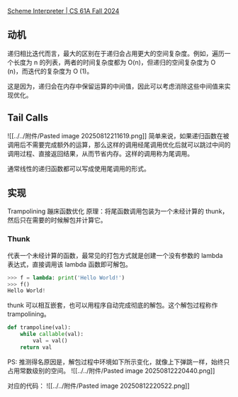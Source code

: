 [Scheme Interpreter | CS 61A Fall 2024](https://insideempire.github.io/CS61A-Website-Archive/proj/scheme.html#extra-challenge)
## 动机
递归相比迭代而言，最大的区别在于递归会占用更大的空间复杂度。例如，遍历一个长度为 n 的列表，两者的时间复杂度都为 O(n)，但递归的空间复杂度为 O (n)，而迭代的复杂度为 O (1)。

这是因为，递归会在内存中保留运算的中间值，因此可以考虑消除这些中间值来实现优化。

## Tail Calls
![[../../附件/Pasted image 20250812211619.png]]
简单来说，如果递归函数在被调用后不需要完成额外的运算，那么这样的调用经尾调用优化后就可以跳过中间的调用过程、直接返回结果，从而节省内存。这样的调用称为尾调用。

通常线性的递归函数都可以写成使用尾调用的形式。

## 实现
Trampolining 蹦床函数优化
原理：将尾函数调用包装为一个未经计算的 thunk，然后只在需要的时候解包并计算它。

### Thunk
代表一个未经计算的函数，最常见的打包方式就是创建一个没有参数的 lambda 表达式，直接调用该 lambda 函数即可解包。
```python
>>> f = lambda: print('Hello World!')
>>> f()
Hello World!
```

thunk 可以相互嵌套，也可以用程序自动完成彻底的解包。这个解包过程称作 trampolining。
```python
def trampoline(val):
	while callable(val):
		val = val()
	return val
```

PS: 推测得名原因是，解包过程中环境如下所示变化，就像上下弹跳一样，始终只占用常数级别的空间。
![[../../附件/Pasted image 20250812220440.png]]

对应的代码：
![[../../附件/Pasted image 20250812220522.png]]


